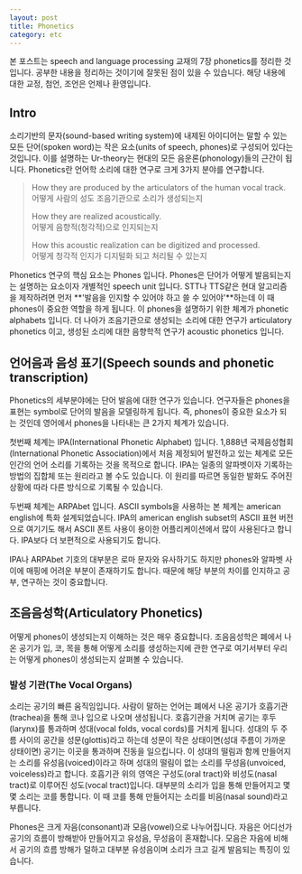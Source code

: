 ```yaml
---
layout: post
title: Phonetics
category: etc
---
```


본 포스트는 speech and language processing 교재의 7장 phonetics를 정리한 것입니다.
공부한 내용을 정리하는 것이기에 잘못된 점이 있을 수 있습니다.
해당 내용에 대한 교정, 첨언, 조언은 언제나 환영입니다.

## Intro

소리기반의 문자(sound-based writing system)에 내제된 아이디어는 말할 수 있는 모든 단어(spoken word)는 작은 요소(units of speech, phones)로 구성되어 있다는 것입니다.
이를 설명하는 Ur-theory는 현대의 모든 음운론(phonology)들의 근간이 됩니다.
Phonetics란 언어학 소리에 대한 연구로 크게 3가지 분야를 연구합니다.

>
> How they are produced by the articulators of the human vocal track.<br>
> 어떻게 사람의 성도 조음기관으로 소리가 생성되는지
>
> How they are realized acoustically.<br>
> 어떻게 음향적(청각적)으로 인지되는지
>
> How this acoustic realization can be digitized and processed.<br>
> 어떻게 청각적 인지가 디지털화 되고 처리될 수 있는지
>

Phonetics 연구의 핵심 요소는 Phones 입니다.
Phones은 단어가 어떻게 발음되는지는 설명하는 요소이자 개별적인 speech unit 입니다.
STT나 TTS같은 현대 알고리즘을 제작하려면 먼저 **'발음을 인지할 수 있어야 하고 쓸 수 있어야'**하는데 이 때 phones이 중요한 역할을 하게 됩니다.
이 phones을 설명하기 위한 체계가 phonetic alphabets 입니다.
더 나아가 조음기관으로 생성되는 소리에 대한 연구가 articulatory phonetics 이고, 생성된 소리에 대한 음향학적 연구가 acoustic phonetics 입니다.


## 언어음과 음성 표기(Speech sounds and phonetic transcription)

Phonetics의 세부분야에는 단어 발음에 대한 연구가 있습니다.
연구자들은 phones을 표현는 symbol로 단어의 발음을 모델링하게 됩니다.
즉, phones이 중요한 요소가 되는 것인데 영어에서 phones을 나타내는 큰 2가지 체계가 있습니다.

첫번째 체계는 IPA(International Phonetic Alphabet) 입니다.
1,888년 국제음성협회(International Phonetic Association)에서 처음 제정되어 발전하고 있는 체계로 모든 인간의 언어 소리를 기록하는 것을 목적으로 합니다.
IPA는 일종의 알파벳이자 기록하는 방법의 집합체 또는 원리라고 볼 수도 있습니다.
이 원리를 따르면 동일한 발화도 주어진 상황에 따라 다른 방식으로 기록될 수 있습니다.

두번째 체계는 ARPAbet 입니다.
ASCII symbols을 사용하는 본 체계는 american english에 특화 설계되었습니다.
IPA의 american english subset의 ASCII 표현 버전으로 여기기도 해서 ASCII 폰트 사용이 용이한 어플리케이션에서 많이 사용된다고 합니다.
IPA보다 더 보편적으로 사용되기도 합니다.

IPA나 ARPAbet 기호의 대부분은 로마 문자와 유사하기도 하지만 phones와 알파벳 사이에 매핑에 어려운 부분이 존재하기도 합니다.
때문에 해당 부분의 차이를 인지하고 공부, 연구하는 것이 중요합니다.

## 조음음성학(Articulatory Phonetics)

어떻게 phones이 생성되는지 이해하는 것은 매우 중요합니다.
조음음성학은 폐에서 나온 공기가 입, 코, 목을 통해 어떻게 소리를 생성하는지에 관한 연구로 여기서부터 우리는 어떻게 phones이 생성되는지 살펴볼 수 있습니다.

### 발성 기관(The Vocal Organs)

소리는 공기의 빠른 움직임입니다.
사람이 말하는 언어는 폐에서 나온 공기가 호흡기관(trachea)을 통해 코나 입으로 나오며 생성됩니다.
호흡기관을 거치며 공기는 후두(larynx)를 통과하며 성대(vocal folds, vocal cords)를 거치게 됩니다.
성대의 두 주름 사이의 공간을 성문(glottis)라고 하는데 성문이 작은 상태이면(성대 주름이 가까운 상태이면) 공기는 이곳을 통과하며 진동을 일으킵니다.
이 성대의 떨림과 함께 만들어지는 소리를 유성음(voiced)이라고 하며 성대의 떨림이 없는 소리를 무성음(unvoiced, voiceless)라고 합니다.
호흡기관 위의 영역은 구성도(oral tract)와 비성도(nasal tract)로 이루어진 성도(vocal tract)입니다.
대부분의 소리가 입을 통해 만들어지고 몇몇 소리는 코를 통합니다.
이 때 코를 통해 만들어지는 소리를 비음(nasal sound)라고 부릅니다.

Phones은 크게 자음(consonant)과 모음(vowel)으로 나누어집니다.
자음은 어디선가 공기의 흐름이 방해받아 만들어지고 유성음, 무성음이 혼재합니다.
모음은 자음에 비해서 공기의 흐름 방해가 덜하고 대부분 유성음이며 소리가 크고 길게 발음되는 특징이 있습니다.

